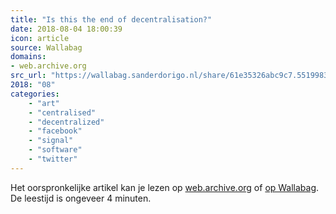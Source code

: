 ```yaml
---
title: "Is this the end of decentralisation?"
date: 2018-08-04 18:00:39
icon: article
source: Wallabag
domains:
- web.archive.org
src_url: "https://wallabag.sanderdorigo.nl/share/61e35326abc9c7.55199832"
2018: "08"
categories:
    - "art"
    - "centralised"
    - "decentralized"
    - "facebook"
    - "signal"
    - "software"
    - "twitter"
---
```

Het oorspronkelijke artikel kan je lezen op [web.archive.org](https://web.archive.org/web/20160629043308/blog.jonasoberg.net/is-this-the-end-of-decentralisation-2/) of [op Wallabag](https://wallabag.sanderdorigo.nl/share/61e35326abc9c7.55199832). De leestijd is ongeveer 4 minuten.